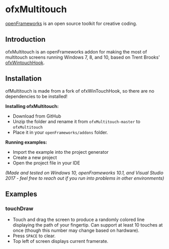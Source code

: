 # ofxMultitouch
[openFrameworks](http://openframeworks.cc/) is an open source toolkit for creative coding.

## Introduction
ofxMultitouch is an openFrameworks addon for making the most of multitouch screens running Windows 7, 8, and 10, based on Trent Brooks' [ofxWintouchHook](https://github.com/trentbrooks/ofxWinTouchHook).

## Installation
ofMultitouch is made from a fork of ofxWinTouchHook, so there are no dependencies to be installed! 

**Installing ofxMultitouch:**
- Download from GitHub
- Unzip the folder and rename it from `ofxMultitouch-master` to `ofxMultitouch`
- Place it in your `openFrameworks/addons` folder.

**Running examples:**
- Import the example into the project generator
- Create a new project
- Open the project file in your IDE

*(Made and tested on Windows 10, openFrameworks 10.1, and Visual Studio 2017 - feel free to reach out if you run into problems in other environments)*

## Examples

### touchDraw
- Touch and drag the screen to produce a randomly colored line displaying the path of your fingertip. Can support at least 10 touches at once (though this number may change based on hardware). 
- Press `SPACE` to clear.
- Top left of screen displays current framerate.

